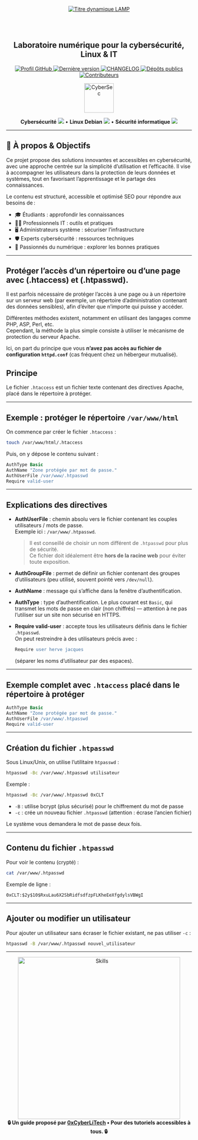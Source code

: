 <div align="center">

  <br></br>

  <p align="center">
    <a href="https://github.com/0xCyberLiTech">
      <img src="https://readme-typing-svg.herokuapp.com?font=JetBrains+Mono&size=50&duration=6000&pause=1000000000&color=FF0048&center=true&vCenter=true&width=1100&lines=%3ELAMP_" alt="Titre dynamique LAMP" />
    </a>
  </p>

  <br></br>

  <h2>Laboratoire numérique pour la cybersécurité, Linux & IT</h2>

  <p align="center">
    <a href="https://github.com/0xCyberLiTech">
      <img src="https://img.shields.io/badge/Profil-GitHub-181717?logo=github&style=flat-square" alt="Profil GitHub" />
    </a>
    <a href="https://github.com/0xCyberLiTech/Apache2/releases/latest">
      <img src="https://img.shields.io/github/v/release/0xCyberLiTech/Apache2?label=version&style=flat-square&color=blue" alt="Dernière version" />
    </a>
    <a href="https://github.com/0xCyberLiTech/Apache2/blob/main/CHANGELOG.md">
      <img src="https://img.shields.io/badge/📄%20Changelog-Apache2-blue?style=flat-square" alt="CHANGELOG" />
    </a>
    <a href="https://github.com/0xCyberLiTech?tab=repositories">
      <img src="https://img.shields.io/badge/Dépôts-publics-blue?style=flat-square" alt="Dépôts publics" />
    </a>
    <a href="https://github.com/0xCyberLiTech/Apache2/graphs/contributors">
      <img src="https://img.shields.io/badge/👥%20Contributeurs-cliquez%20ici-007ec6?style=flat-square" alt="Contributeurs" />
    </a>
  </p>

</div>

<div align="center">
  <img src="https://img.icons8.com/fluency/96/000000/cyber-security.png" alt="CyberSec" width="80"/>
</div>

<div align="center">
  <p>
    <strong>Cybersécurité</strong> <img src="https://img.icons8.com/color/24/000000/lock--v1.png"/> • <strong>Linux Debian</strong> <img src="https://img.icons8.com/color/24/000000/linux.png"/> • <strong>Sécurité informatique</strong> <img src="https://img.icons8.com/color/24/000000/shield-security.png"/>
  </p>
</div>

---

## 🚀 À propos & Objectifs

Ce projet propose des solutions innovantes et accessibles en cybersécurité, avec une approche centrée sur la simplicité d’utilisation et l’efficacité. Il vise à accompagner les utilisateurs dans la protection de leurs données et systèmes, tout en favorisant l’apprentissage et le partage des connaissances.

Le contenu est structuré, accessible et optimisé SEO pour répondre aux besoins de :
- 🎓 Étudiants : approfondir les connaissances
- 👨‍💻 Professionnels IT : outils et pratiques
- 🖥️ Administrateurs système : sécuriser l’infrastructure
- 🛡️ Experts cybersécurité : ressources techniques
- 🚀 Passionnés du numérique : explorer les bonnes pratiques

---

## Protéger l’accès d’un répertoire ou d’une page avec (.htaccess) et (.htpasswd).

Il est parfois nécessaire de protéger l’accès à une page ou à un répertoire sur un serveur web (par exemple, un répertoire d’administration contenant des données sensibles), afin d’éviter que n’importe qui puisse y accéder.

Différentes méthodes existent, notamment en utilisant des langages comme PHP, ASP, Perl, etc.  
Cependant, la méthode la plus simple consiste à utiliser le mécanisme de protection du serveur Apache.

Ici, on part du principe que vous **n’avez pas accès au fichier de configuration `httpd.conf`** (cas fréquent chez un hébergeur mutualisé).

## Principe

Le fichier `.htaccess` est un fichier texte contenant des directives Apache, placé dans le répertoire à protéger.

---

## Exemple : protéger le répertoire `/var/www/html`

On commence par créer le fichier `.htaccess` :

```bash
touch /var/www/html/.htaccess
```

Puis, on y dépose le contenu suivant :

```apache
AuthType Basic
AuthName "Zone protégée par mot de passe."
AuthUserFile /var/www/.htpasswd
Require valid-user
```

---

## Explications des directives

- **AuthUserFile** : chemin absolu vers le fichier contenant les couples utilisateurs / mots de passe.  
  Exemple ici : `/var/www/.htpasswd`.

  > Il est conseillé de choisir un nom différent de `.htpasswd` pour plus de sécurité.  
  > Ce fichier doit idéalement être **hors de la racine web** pour éviter toute exposition.

- **AuthGroupFile** : permet de définir un fichier contenant des groupes d’utilisateurs (peu utilisé, souvent pointé vers `/dev/null`).

- **AuthName** : message qui s’affiche dans la fenêtre d’authentification.

- **AuthType** : type d’authentification. Le plus courant est `Basic`, qui transmet les mots de passe en clair (non chiffrés) — attention à ne pas l’utiliser sur un site non sécurisé en HTTPS.

- **Require valid-user** : accepte tous les utilisateurs définis dans le fichier `.htpasswd`.  
  On peut restreindre à des utilisateurs précis avec :  
  ```apache
  Require user herve jacques
  ```
  (séparer les noms d’utilisateur par des espaces).

---

## Exemple complet avec `.htaccess` placé dans le répertoire à protéger

```apache
AuthType Basic
AuthName "Zone protégée par mot de passe."
AuthUserFile /var/www/.htpasswd
Require valid-user
```

---

## Création du fichier `.htpasswd`

Sous Linux/Unix, on utilise l’utilitaire `htpasswd` :

```bash
htpasswd -Bc /var/www/.htpasswd utilisateur
```

Exemple :

```bash
htpasswd -Bc /var/www/.htpasswd 0xCLT
```

- `-B` : utilise bcrypt (plus sécurisé) pour le chiffrement du mot de passe  
- `-c` : crée un nouveau fichier `.htpasswd` (attention : écrase l’ancien fichier)

Le système vous demandera le mot de passe deux fois.

---

## Contenu du fichier `.htpasswd`

Pour voir le contenu (crypté) :

```bash
cat /var/www/.htpasswd
```

Exemple de ligne :

```
0xCLT:$2y$10$RxuLau6X2SbRidfsdfzpFLKheEeXfgdylsVBWgI
```

---

## Ajouter ou modifier un utilisateur

Pour ajouter un utilisateur sans écraser le fichier existant, ne pas utiliser `-c` :

```bash
htpasswd -B /var/www/.htpasswd nouvel_utilisateur
```
---

<div align="center">
  <a href="https://github.com/0xCyberLiTech" target="_blank" rel="noopener">
    <img src="https://skillicons.dev/icons?i=linux,debian,bash,docker,nginx,git,vim,python,markdown" alt="Skills" width="440">
  </a>
</div>

<div align="center">
  <b>🔒 Un guide proposé par <a href="https://github.com/0xCyberLiTech">0xCyberLiTech</a> • Pour des tutoriels accessibles à tous. 🔒</b>
</div>

